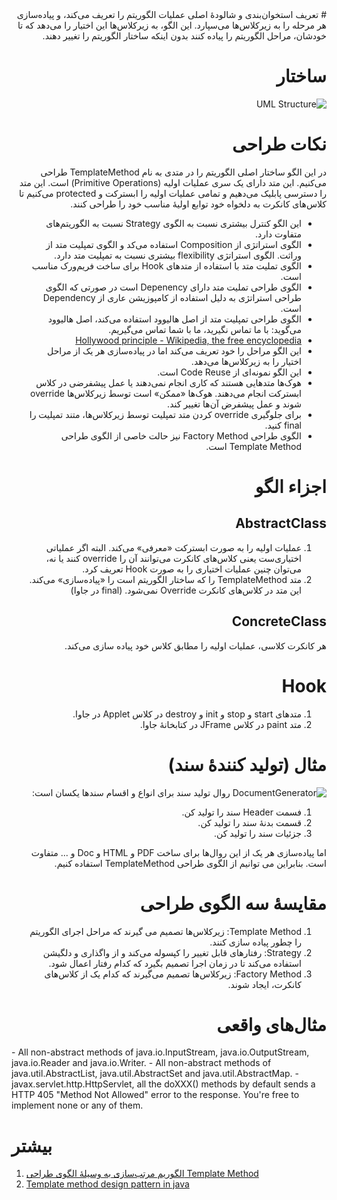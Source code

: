 <div dir="rtl">
# تعریف
استخوان‌بندی و شالودهٔ اصلی عملیات الگوریتم را تعریف می‌کند، و پیاده‌سازی هر مرحله را به زیرکلاس‌ها می‌سپارد. این الگو، به زیرکلاس‌ها این اختیار را می‌دهد که تا خودشان، مراحل الگوریتم را پیاده کنند بدون اینکه ساختار الگوریتم را تغییر دهند.


# ساختار
![UML Structure](http://yuml.me/77419b3e)


# نکات طراحی
در این الگو ساختار اصلی الگوریتم را در متدی به نام TemplateMethod طراحی می‌کنیم. این متد دارای یک سری عملیات اولیه (Primitive Operations) است. این متد را دسترسی پابلیک می‌دهیم و تمامی عملیات اولیه را ابسترکت و protected می‌کنیم تا کلاس‌های کانکرت به دلخواه خود توابع اولیهٔ مناسب خود را طراحی کنند.
- این الگو کنترل بیشتری نسبت به الگوی Strategy نسبت به الگوریتم‌های متفاوت دارد.
- الگوی استراتژی از Composition استفاده می‌کد و الگوی تمپلیت متد از وراثت. الگوی استراتژی flexibility بیشتری نسبت به تمپلیت متد دارد.
- الگوی تملیت متد با استفاده از متدهای Hook برای ساخت فریم‌ورک مناسب است.
- الگوی طراحی تملیت متد دارای Depenency است در صورتی که الگوی طراحی استراتژی به دلیل استفاده از کامپوزیشن عاری از Dependency است.
- الگوی طراحی تمپلیت متد از اصل هالیوود استفاده می‌کند، اصل هالیوود می‌گوید: با ما تماس نگیرید، ما با شما تماس می‌گیریم.
- [Hollywood principle - Wikipedia, the free encyclopedia](http://en.wikipedia.org/wiki/Hollywood_principle)
- این الگو مراحل را خود تعریف می‌کند اما در پیاده‌سازی هر یک از مراحل اختیار را به زیرکلاس‌ها می‌دهد.
- این الگو نمونه‌ای از Code Reuse است.
- هوک‌ها متدهایی هستند که کاری انجام نمی‌دهند یا عمل پیشفرضی در کلاس ابسترکت انجام می‌دهند. هوک‌ها «ممکن» است توسط زیرکلاس‌ها override شوند و عمل پیشفرض آن‌ها تغییر کند.
- برای جلوگیری override کردن متد تمپلیت توسط زیرکلاس‌ها، متند تمپلیت را final کنید.
- الگوی طراحی Factory Method نیز حالت خاصی از الگوی طراحی Template Method است.


# اجزاء الگو
## AbstractClass 
1. عملیات اولیه را به صورت ابسترکت «معرفی» می‌کند. البته اگر عملیاتی اختیاری‌ست یعنی کلاس‌های کانکرت می‌توانند آن را override کنند یا نه، می‌توان چنین عملیات اختیاری را به صورت Hook تعریف کرد.
2. متد TemplateMethod را که ساختار الگوریتم است را «پیاده‌سازی» می‌کند. این متد در کلاس‌های کانکرت Override نمی‌شود. (final در جاوا)
 
## ConcreteClass
هر کانکرت کلاسی، عملیات اولیه را مطابق کلاس خود پیاده سازی می‌کند.

# Hook
1. متدهای start و stop و init و destroy در کلاس Applet در جاوا.
2. متد paint در کلاس JFrame در کتابخانهٔ جاوا.

# مثال (تولید کنندهٔ سند)
![DocumentGenerator](http://yuml.me/40441c19)
روال تولید سند برای انواع و اقسام سندها یکسان است:

1. فسمت Header سند را تولید کن.
2. قسمت بدنهٔ سند را تولید کن.
3. جزئیات سند را تولید کن.

اما پیاده‌سازی هر یک از این روال‌ها برای ساخت PDF و HTML و Doc و ... متفاوت است. بنابراین می توانیم از الگوی طراحی TemplateMethod استفاده کنیم.

# مقایسهٔ سه الگوی طراحی
1. Template Method: زیرکلاس‌ها تصمیم می گیرند که مراحل اجرای الگوریتم را چطور پیاده سازی کنند.
2. Strategy: رفتارهای قابل تغییر را کپسوله می‌کند و از واگذاری و دلگیشن استفاده می‌کند تا در زمان اجرا تصمیم بگیرد که کدام رفتار اعمال شود.
3. Factory Method: زیرکلاس‌ها تصمیم می‌گیرند که کدام یک از کلاس‌های کانکرت، ایجاد شوند.

# مثال‌های واقعی
<div dir="ltr">
- All non-abstract methods of java.io.InputStream, java.io.OutputStream, java.io.Reader and java.io.Writer.
- All non-abstract methods of java.util.AbstractList, java.util.AbstractSet and java.util.AbstractMap.
- javax.servlet.http.HttpServlet, all the doXXX() methods by default sends a HTTP 405 "Method Not Allowed" error to the response. You're free to implement none or any of them.

# بیشتر
1. [الگوریم مرتب‌سازی به وسیلهٔ الگوی طراحی Template Method](http://sourcemaking.com/design_patterns/template_method/cpp/2) 
2. [Template method design pattern in java](http://javapostsforlearning.blogspot.com/2013/03/template-method-design-pattern-in-java.html)
